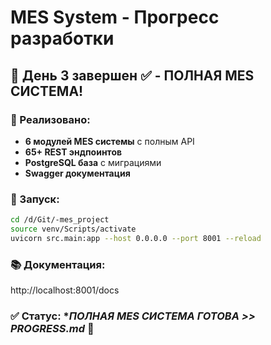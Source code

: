 # MES System - Прогресс разработки

## 📅 День 3 завершен ✅ - ПОЛНАЯ MES СИСТЕМА!

### 🎯 Реализовано:
- **6 модулей MES системы** с полным API
- **65+ REST эндпоинтов**
- **PostgreSQL база** с миграциями
- **Swagger документация**

### 🚀 Запуск:
```bash
cd /d/Git/-mes_project
source venv/Scripts/activate
uvicorn src.main:app --host 0.0.0.0 --port 8001 --reload
```

### 📚 Документация:
http://localhost:8001/docs

### ✅ Статус: **ПОЛНАЯ MES СИСТЕМА ГОТОВА >> PROGRESS.md* 🎉
